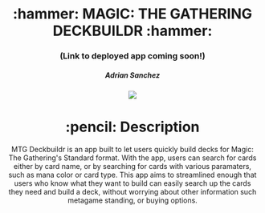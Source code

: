 <div align="center">
<h1>
:hammer: MAGIC: THE GATHERING DECKBUILDR :hammer:
</h1>

<h3>(Link to deployed app coming soon!)</h3>

<h5>Adrian Sanchez</h5>

<a href="https://www.linkedin.com/in/sanchadr/" target="_blank">
<img
  src="https://img.shields.io/badge/-@sanchadr-blue?style=flat&logo=Linkedin&logoColor=white"
/>
</a>

<h1>:pencil: Description</h1>

<p>
    MTG Deckbuildr is an app built to let users quickly build decks 
    for Magic: The Gathering's Standard format. With the app, users 
    can search for cards either by card name, or by searching for 
    cards with various paramaters, such as mana color or card type. 
    This app aims to streamlined enough that users who know what 
    they want to build can easily search up the cards they need and 
    build a deck, without worrying about other information such 
    metagame standing, or buying options.
</p>